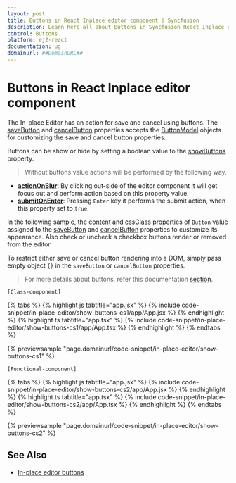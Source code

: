 ```yaml
---
layout: post
title: Buttons in React Inplace editor component | Syncfusion
description: Learn here all about Buttons in Syncfusion React Inplace editor component of Syncfusion Essential JS 2 and more.
control: Buttons 
platform: ej2-react
documentation: ug
domainurl: ##DomainURL##
---
```


# Buttons in React Inplace editor component

The In-place Editor has an action for save and cancel using buttons. The [saveButton](https://ej2.syncfusion.com/react/documentation/api/inplace-editor/#savebutton) and [cancelButton](https://ej2.syncfusion.com/react/documentation/api/inplace-editor/#cancelbutton) properties accepts the [ButtonModel](https://ej2.syncfusion.com/react/documentation/api/button/buttonModel/) objects for customizing the save and cancel button properties.

Buttons can be show or hide by setting a boolean value to the [showButtons](https://ej2.syncfusion.com/react/documentation/api/inplace-editor/#showbuttons) property.

> Without buttons value actions will be performed by the following way.

* **[actionOnBlur](https://ej2.syncfusion.com/react/documentation/api/inplace-editor/#actiononblur)**: By clicking out-side of the editor component it will get focus out and perform action based on this property value.
* **[submitOnEnter](https://ej2.syncfusion.com/react/documentation/api/inplace-editor/#submitonenter)**: Pressing `Enter` key it performs the submit action, when this property set to `true`.

In the following sample, the [content](https://ej2.syncfusion.com/react/documentation/api/button/#content) and [cssClass](https://ej2.syncfusion.com/react/documentation/api/button/#cssclass) properties of `Button` value assigned to the [saveButton](https://ej2.syncfusion.com/react/documentation/api/inplace-editor/#savebutton) and [cancelButton](https://ej2.syncfusion.com/react/documentation/api/inplace-editor/#cancelbutton) properties to customize its appearance. Also check or uncheck a checkbox buttons render or removed from the editor.

To restrict either save or cancel button rendering into a DOM, simply pass empty object `{}` in the  `saveButton` or `cancelButton` properties.

> For more details about buttons, refer this documentation [section](../button/).

`[Class-component]`

{% tabs %}
{% highlight js tabtitle="app.jsx" %}
{% include code-snippet/in-place-editor/show-buttons-cs1/app/App.jsx %}
{% endhighlight %}
{% highlight ts tabtitle="app.tsx" %}
{% include code-snippet/in-place-editor/show-buttons-cs1/app/App.tsx %}
{% endhighlight %}
{% endtabs %}

 {% previewsample "page.domainurl/code-snippet/in-place-editor/show-buttons-cs1" %}

`[Functional-component]`

{% tabs %}
{% highlight js tabtitle="app.jsx" %}
{% include code-snippet/in-place-editor/show-buttons-cs2/app/App.jsx %}
{% endhighlight %}
{% highlight ts tabtitle="app.tsx" %}
{% include code-snippet/in-place-editor/show-buttons-cs2/app/App.tsx %}
{% endhighlight %}
{% endtabs %}

 {% previewsample "page.domainurl/code-snippet/in-place-editor/show-buttons-cs2" %}

## See Also

* [In-place editor buttons](./how-to/dynamic-edit-mode/)